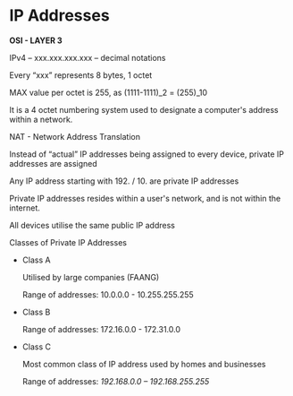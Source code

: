# IP Addresses
**OSI - LAYER 3**

IPv4 – xxx.xxx.xxx.xxx – decimal notations

Every “xxx” represents 8 bytes, 1 octet

MAX value per octet is 255, as (1111-1111)\_2 = (255)\_10

It is a 4 octet numbering system used to designate a computer's address within a network. 

NAT - Network Address Translation

Instead of “actual” IP addresses being assigned to every device, private IP addresses are assigned

Any IP address starting with 192. / 10. are private IP addresses

Private IP addresses resides within a user's network, and is not within the internet.

All devices utilise the same public IP address

Classes of Private IP Addresses

*   Class A
    
    Utilised by large companies (FAANG)
    
    Range of addresses: 10.0.0.0 - 10.255.255.255
    
*   Class B
    
    Range of addresses: 172.16.0.0 - 172.31.0.0
    
*   Class C
    
    Most common class of IP address used by homes and businesses
    
    Range of addresses: _192.168.0.0 – 192.168.255.255_